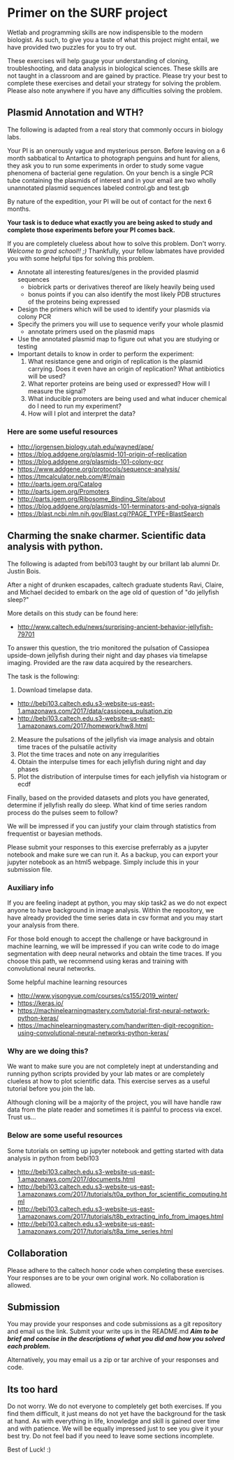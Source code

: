 # Primer on the SURF project
Wetlab and programming skills are now indispensible to the modern biologist. As such, to give you a taste of what this project might entail, we have provided two puzzles for you to try out.

These exercises will help gauge your understanding of cloning, troubleshooting, and data analysis in biological sciences. These skills are not taught in a classroom and are gained by practice. Please try your best to complete these exercises and detail your strategy for solving the problem. Please also note anywhere if you have any difficulties solving the problem.

## Plasmid Annotation and WTH?
The following is adapted from a real story that commonly occurs in biology labs.

Your PI is an onerously vague and mysterious person. Before leaving on a 6 month sabbatical to Antartica to photograph penguins and hunt for aliens, they ask you to run some experiments in order to study some vague phenomena of bacterial gene regulation. On your bench is a single PCR tube containing the plasmids of interest and in your email are two wholly unannotated plasmid sequences labeled control.gb and test.gb

By nature of the expedition, your PI will be out of contact for the next 6 months.

**Your task is to deduce what exactly you are being asked to study and complete those experiments before your PI comes back.**

If you are completely clueless about how to solve this problem. Don't worry. *Welcome to grad school!! ;)* Thankfully, your fellow labmates have provided you with some helpful tips for solving this problem.

* Annotate all interesting features/genes in the provided plasmid sequences
  * biobrick parts or derivatives thereof are likely heavily being used
  * bonus points if you can also identify the most likely PDB structures of the proteins being expressed
* Design the primers which will be used to identify your plasmids via colony PCR
* Specify the primers you will use to sequence verify your whole plasmid
  * annotate primers used on the plasmid maps
* Use the annotated plasmid map to figure out what you are studying or testing
* Important details to know in order to perform the experiment:
    1. What resistance gene and origin of replication is the plasmid carrying. Does it even have an origin of replication? What antibiotics will be used?
    2. What reporter proteins are being used or expressed? How will I measure the signal?
    3. What inducible promoters are being used and what inducer chemical do I need to run my experiment?
    4. How will I plot and interpret the data?

### Here are some useful resources
* http://jorgensen.biology.utah.edu/wayned/ape/
* https://blog.addgene.org/plasmid-101-origin-of-replication
* https://blog.addgene.org/plasmids-101-colony-pcr
* https://www.addgene.org/protocols/sequence-analysis/
* https://tmcalculator.neb.com/#!/main
* http://parts.igem.org/Catalog
* http://parts.igem.org/Promoters
* http://parts.igem.org/Ribosome_Binding_Site/about
* https://blog.addgene.org/plasmids-101-terminators-and-polya-signals
* https://blast.ncbi.nlm.nih.gov/Blast.cgi?PAGE_TYPE=BlastSearch

## Charming the snake charmer. Scientific data analysis with python.
The following is adapted from bebi103 taught by our brillant lab alumni Dr. Justin Bois.

After a night of drunken escapades, caltech graduate students Ravi, Claire, and Michael decided to embark on the age old of question of "do jellyfish sleep?"

More details on this study can be found here:
* http://www.caltech.edu/news/surprising-ancient-behavior-jellyfish-79701

To answer this question, the trio monitored the pulsation of Cassiopea upside-down jellyfish during their night and day phases via timelapse imaging. Provided are the raw data acquired by the researchers.

The task is the following:
1. Download timelapse data.
* http://bebi103.caltech.edu.s3-website-us-east-1.amazonaws.com/2017/data/cassiopea_pulsation.zip
* http://bebi103.caltech.edu.s3-website-us-east-1.amazonaws.com/2017/homework/hw8.html
2. Measure the pulsations of the jellyfish via image analysis and obtain time traces of the pulsatile activity
3. Plot the time traces and note on any irregularities
4. Obtain the interpulse times for each jellyfish during night and day phases
5. Plot the distribution of interpulse times for each jellyfish via histogram or ecdf

Finally, based on the provided datasets and plots you have generated, determine if jellyfish really do sleep. What kind of time series random process do the pulses seem to follow?

We will be impressed if you can justify your claim through statistics from frequentist or bayesian methods.

Please submit your responses to this exercise preferrably as a jupyter notebook and make sure we can run it. As a backup, you can export your jupyter notebook as an html5 webpage. Simply include this in your submission file.

### Auxiliary info
If you are feeling inadept at python, you may skip task2 as we do not expect anyone to have background in image analysis. Within the repository, we have already provided the time series data in csv format and you may start your analysis from there.

For those bold enough to accept the challenge or have background in machine learning, we will be impressed if you can write code to do image segmentation with deep neural networks and obtain the time traces. If you choose this path, we recommend using keras and training with convolutional neural networks.

Some helpful machine learning resources
* http://www.yisongyue.com/courses/cs155/2019_winter/
* https://keras.io/
* https://machinelearningmastery.com/tutorial-first-neural-network-python-keras/
* https://machinelearningmastery.com/handwritten-digit-recognition-using-convolutional-neural-networks-python-keras/

### Why are we doing this?
We want to make sure you are not completely inept at understanding and running python scripts provided by your lab mates or are completely clueless at how to plot scientific data. This exercise serves as a useful tutorial before you join the lab.

Although cloning will be a majority of the project, you will have handle raw data from the plate reader and sometimes it is painful to process via excel. Trust us...

### Below are some useful resources
Some tutorials on setting up jupyter notebook and getting started with data analysis in python from bebi103
* http://bebi103.caltech.edu.s3-website-us-east-1.amazonaws.com/2017/documents.html
* http://bebi103.caltech.edu.s3-website-us-east-1.amazonaws.com/2017/tutorials/t0a_python_for_scientific_computing.html
* http://bebi103.caltech.edu.s3-website-us-east-1.amazonaws.com/2017/tutorials/t8b_extracting_info_from_images.html
* http://bebi103.caltech.edu.s3-website-us-east-1.amazonaws.com/2017/tutorials/t8a_time_series.html

## Collaboration
Please adhere to the caltech honor code when completing these exercises. Your responses are to be your own original work. No collaboration is allowed.

## Submission
You may provide your responses and code submissions as a git repository and email us the link. Submit your write ups in the README.md 
__*Aim to be brief and concise in the descriptions of what you did and how you solved each problem.*__

Alternatively, you may email us a zip or tar archive of your responses and code.

## Its too hard
Do not worry. We do not everyone to completely get both exercises. If you find them difficult, it just means do not yet have the background for the task at hand. As with everything in life, knowledge and skill is gained over time and with patience. We will be equally impressed just to see you give it your best try. Do not feel bad if you need to leave some sections incomplete.

Best of Luck! :)
